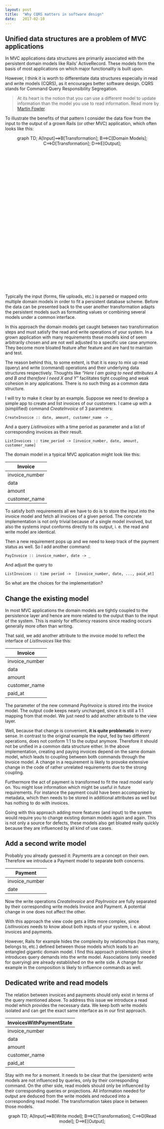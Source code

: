 ```yaml
---
layout: post
title:  "Why CQRS matters in software design"
date:   2017-02-10
---
```



## Unified data structures are a problem of MVC applications

In MVC applications data structures are primarily associated with the persistent domain models like Rails’ ActiveRecord. These models form the basis of most applications on which major functionality is built upon.

However, I think it is worth to differentiate data structures especially in read and write models (CQRS), as it encourages better software design. CQRS stands for Command Query Responsibility Segregation.

> At its heart is the notion that you can use a different model to update information than the model you use to read information. Read more by [Martin Fowler](https://martinfowler.com/bliki/CQRS.html).

To illustrate the benefits of that pattern I consider the data flow from the input to the output of a grown Rails (or other MVC) application, which often looks like this:

<div class="mermaid" style="height: 500px; text-align: center;">
graph TD;
    A[Input]==>B[Transformation];
    B==>C[Domain Models];
    C==>D[Transformation];
    D==>E[Output];
</div>

Typically the input (forms, file uploads, etc.) is parsed or mapped onto multiple domain models in order to fit a persistent database scheme. Before the data can be presented back to the user another transformation adapts the persistent models such as formatting values or combining several models under a common interface.

In this approach the domain models get caught between two transformation steps and must satisfy the read and write operations of your system. In a grown application with many requirements these models kind of seem arbitrarily chosen and are not well adjusted to a specific use case anymore. They become more bloated feature after feature and are hard to maintain and test.

The reason behind this, to some extent, is that it is easy to mix up read (query) and write (command) operations and their underlying data structures respectively. Thoughts like *“Here I am going to need attributes A and B and therefore I need X and Y”* facilitates tight coupling and weak cohesion in any applications. There is no such thing as a common data structure.

I will try to make it clear by an example. Suppose we need to develop a simple app to create and list invoices of our customers. I came up with a (simplified) command *CreateInvoice* of 3 parameters:

```
CreateInvoice :: date, amount, customer_name -> _
```

And a query *ListInvoices* with a time period as parameter and a list of corresponding invoices as their result.

```
ListInvoices :: time_period -> [invoice_number, date, amount, customer_name]
```

The domain model in a typical MVC application might look like this:

| Invoice        |
| ------------   |
| invoice_number |
| data           |
| amount         |
| customer_name  |

To satisfy both requirements all we have to do is to store the input into the invoice model and fetch all invoices of a given period. The concrete implementation is not only trivial because of a single model involved, but also the systems input conforms directly to its output, i. e. the read and write model are identical.

Then a new requirement pops up and we need to keep track of the payment status as well. So I add another command:

```
PayInvoice :: invoice_number, date -> _
```

And adjust the query to

```
ListInvoices :: time period ->  [invoice_number, date, ..., paid_at]
```

So what are the choices for the implementation?

## Change the existing model

In most MVC applications the domain models are tightly coupled to the persistence layer and hence are more related to the output than to the input of the system. This is mainly for efficiency reasons since reading occurs generally more often than writing.

That said, we add another attribute to the invoice model to reflect the interface of *ListInvoices* like this:

| Invoice        |
| ------------   |
| invoice_number |
| data           |
| amount         |
| customer_name  |
| paid_at        |

The parameter of the new command *PayInvoice* is stored into the invoice model. The output code keeps nearly unchanged, since it is still a 1:1 mapping from that model. We just need to add another attribute to the view layer.

Well, because that change is convenient, **it is quite problematic** in every sense. In contrast to the original example the input, fed by two different operations, does not conform 1:1 to the output anymore. Therefore it should not be unified in a common data structure either. In the above implementation, creating and paying invoices depend on the same domain model, which leads to coupling between both commands through the Invoice model. A change in a requirement is likely to provoke extensive change in the code of rather unrelated requirements due to the strong coupling.

Furthermore the act of payment is transformed to fit the read model early on. You might lose information which might be useful in future requirements. For instance the payment could have been accompanied by metadata, which then needs to be stored in additional attributes as well but has nothing to do with invoices.

Going with this approach adding more features (and input) to the system would require you to change existing domain models again and again. This is not only a source for defects, these models also get bloated really quickly because they are influenced by all kind of use cases.

## Add a second write model

Probably you already guessed it: Payments are a concept on their own. Therefore we introduce a Payment model to separate both concerns.

| Payment        |
| ------------   |
| invoice_number |
| date           |

Now the write operations *CreateInvoice* and *PayInvoice* are fully separated by their corresponding write models Invoice and Payment. A potential change in one does not affect the other.

With this approach the view code gets a little more complex, since *ListInvoices* needs to know about both inputs of your system, i. e. about invoices and payments.

However, Rails for example hides the complexity by relationships (has many, belongs to, etc.) defined between those models which leads to an entangled gigantic domain model. I find this approach problematic since it introduces query demands into the write model. Associations (only needed for querying) are already established on the write side. A change for example in the composition is likely to influence commands as well.

## Dedicated write and read models

The relation between invoices and payments should only exist in terms of the query mentioned above. To address this issue we introduce a read model which provides the necessary data. We keep both write models isolated and can get the exact same interface as in our first approach.


| InvoicesWithPaymentState |
| ------------   |
| invoice_number |
| data           |
| amount         |
| customer_name  |
| paid_at        |

Stay with me for a moment. It needs to be clear that the (persistent) write models are not influenced by queries, only by their corresponding command. On the other side, read models should only be influenced by their corresponding queries or projections. All information needed for output are deduced from the write models and reduced into a corresponding read model. The transformation takes place in between those models.

<div class="mermaid" style="height: 500px; text-align: center;">
graph TD;
    A[Input]==>B[Write model];
    B==>C[Transformation];
    C==>D[Read model];
    D==>E[Output];
</div>

Just to be clear ...

… one more requirement pops up.

Our boss needs us to import invoices and payments from another system. They will come in as a CSV file with slightly different attributes.

Again, a naive approach would be to map that data onto our existing Payment and Invoice models. Instead, I would argue we should go for a third data structure that reflects the CSV file's attributes or the file altogether. The transformation which creates the read model is going to be extended to take that third model into account. The read model itself does not change and write models are not cluttered by a potential origin attribute to indicate where the invoice or payment came from.

## Conclusion

An application's output is rarely structured as its input and therefore should not be mixed up in the code either. Splitting the functionality into queries and commands was on purpose and should be materialized by their corresponding read and write models.

At best you have dedicated data structure for every operation and no transformations involved before the input hits the database. That way we do not lose information in the first place. It is much easier to deduce information needed for output from original event happened. In order to add functionality one might need to add new models and transformations but seldom change existing models. To optimize for performance you might introduce a caching layer or cached read models.

One idea that brings that a step further is event sourcing, where you have basically a chain of events as your write model. The different read models are projected by computing these events successively.

Read more on:

* [http://oierud.net/bliki/EventSourcingInRuby.html](http://oierud.net/bliki/EventSourcingInRuby.html)
* [https://martinfowler.com/eaaDev/EventSourcing.html](https://martinfowler.com/eaaDev/EventSourcing.html)
* See also [Greg Young's talk](https://www.youtube.com/watch?v=JHGkaShoyNs) about CQRS and Event sourcing


<script src="{{ site.url }}/javascripts/mermaid.min.js"></script>
<script>
$(document).load(function() {
  mermaid.initialize();
});
</script>
